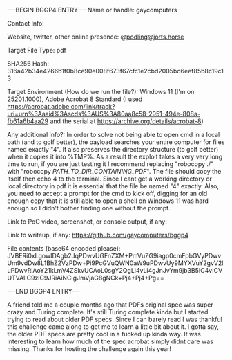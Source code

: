 ---BEGIN BGGP4 ENTRY---
Name or handle: gaycomputers

Contact Info: 

Website, twitter, other online presence: @podling@jorts.horse

Target File Type: pdf

SHA256 Hash: 316a42b34e4266b1f0b8ce90e008f673f67cfc1e2cbd2005bd6eef85b8c19c13

Target Environment (How do we run the file?): Windows 11 (I'm on 25201.1000), Adobe Acrobat 8 Standard (I used https://acrobat.adobe.com/link/track?uri=urn%3Aaaid%3Ascds%3AUS%3A80aa8c58-2951-494e-808a-fb61a6b4aa29 and the serial at https://archive.org/details/acrobat-8)

Any additional info?: In order to solve not being able to open cmd in a local path (and to golf better), the payload searches your entire computer for files named exactly "4". It also preserves the directory structure (to golf better) when it copies it into %TMP%. As a result the exploit takes a very very long time to run, if you are just testing it I recommend replacing "robocopy ./" with "robocopy *PATH_TO_DIR_CONTAINING_PDF*". The file should copy the itself then echo 4 to the terminal. Since I cant get a working directory or local directory in pdf it is essential that the file be named "4" exactly. Also, you need to accept a prompt for the cmd to kick off, digging for an old enough copy that it is still able to open a shell on Windows 11 was hard enough so I didn't bother finding one without the prompt.

Link to PoC video, screenshot, or console output, if any: 

Link to writeup, if any: https://github.com/gaycomputers/bggp4

File contents (base64 encoded please): JVBERi0xLgowIDAgb2JqPDwvUGFnZXM+PmVuZG9iagp0cmFpbGVyPDwvUm9vdDw8L1BhZ2VzPDw+Pi9PcGVuQWN0aW9uPDwvUy9MYXVuY2gvV2luPDwvRiAoY21kLmV4ZSkvUCAoL0sgY2QgLi4vLi4gJnJvYm9jb3B5IC4vICVUTVAlIC9zIC9JRiAiNCIgJmVjaG8gNCk+Pj4+Pj4+Pg==

---END BGGP4 ENTRY---


A friend told me a couple months ago that PDFs original spec was super crazy and Turing complete. It's still Turing complete kinda but I started trying to read about older PDF specs. Since I can barely read I was thankful this challenge came along to get me to learn a little bit about it. I gotta say, the older PDF specs are pretty cool in a fucked up kinda way. It was interesting to learn how much of the spec acrobat simply didnt care was missing. Thanks for hosting the challenge again this year!
